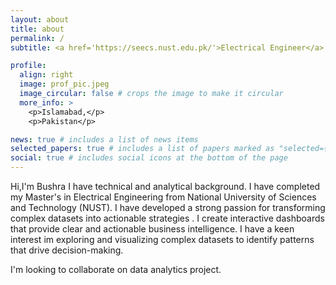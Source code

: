 ```yaml
---
layout: about
title: about
permalink: /
subtitle: <a href='https://seecs.nust.edu.pk/'>Electrical Engineer</a>.

profile:
  align: right
  image: prof_pic.jpeg
  image_circular: false # crops the image to make it circular
  more_info: >
    <p>Islamabad,</p>
    <p>Pakistan</p>

news: true # includes a list of news items
selected_papers: true # includes a list of papers marked as "selected={true}"
social: true # includes social icons at the bottom of the page
---
```

 
Hi,I'm Bushra I have technical and analytical background. I have completed my Master's in Electrical Engineering from National University of Sciences and Technology (NUST). I have developed a strong passion for transforming complex datasets into actionable strategies . I create interactive dashboards that provide clear and actionable business intelligence. I have a keen interest im exploring and visualizing  complex datasets to identify patterns that drive decision-making. 

I'm looking to collaborate on data analytics project.
